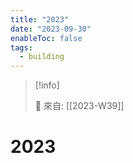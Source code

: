 ```yaml
---
title: "2023"
date: "2023-09-30"
enableToc: false
tags:
  - building
---
```


> [!info]
>
> 🌱 來自: [[2023-W39]]

# 2023
